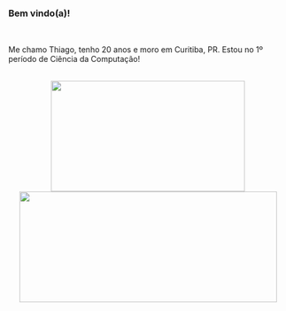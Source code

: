 <h3> Bem vindo(a)!</h3>

<br>
 
Me chamo Thiago, tenho 20 anos e moro em Curitiba, PR. Estou no 1º período de Ciência da Computação!

<br>

<div align="center" style="display: inline-block">
  <img width="350px" height="200px" src="https://github-readme-stats.vercel.app/api/top-langs/?username=ThiagoIanuch&langs_count=6&theme=great-gatsby&layout=compact"> 
  <img width="465px" height="200px" src="https://github-readme-stats.vercel.app/api?username=ThiagoIanuch&theme=great-gatsby&show_icons=true"> 
</div>
